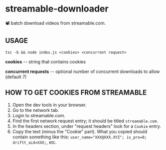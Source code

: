 # streamable-downloader

📽️ batch download videos from streamable.com.

## USAGE

`tsc -b && node index.js <cookies> <concurrent request>`

**cookies** -- string that contains cookies

**concurrent requests** -- optional number of concurrent downloads to allow (default 7)

## HOW TO GET COOKIES FROM STREAMABLE

1. Open the dev tools in your browser.
2. Go to the network tab.
3. Login to streamable.com.
5. Find the first network request entry; it should be titled `streamable.com`.
6. In the headers section, under "request headers" look for a `Cookie` entry.
6. Copy the text (minus the "Cookie" part). What you copied should contain something like this: `user_name="XXX@XXX.XYZ"; is_pro=0; driftt_aid=XXX;`, etc.